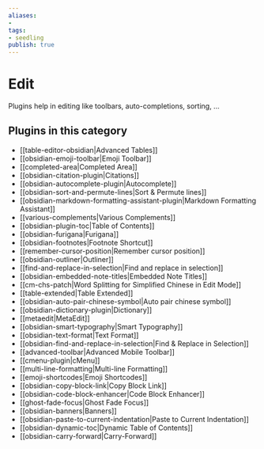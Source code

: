 ```yaml
---
aliases:
- 
tags: 
- seedling 
publish: true
---
```



# Edit

Plugins help in editing like toolbars, auto-completions, sorting, ...

## Plugins in this category

- [[table-editor-obsidian|Advanced Tables]]
- [[obsidian-emoji-toolbar|Emoji Toolbar]]
- [[completed-area|Completed Area]]
- [[obsidian-citation-plugin|Citations]]
- [[obsidian-autocomplete-plugin|Autocomplete]]
- [[obsidian-sort-and-permute-lines|Sort & Permute lines]]
- [[obsidian-markdown-formatting-assistant-plugin|Markdown Formatting Assistant]]
- [[various-complements|Various Complements]]
- [[obsidian-plugin-toc|Table of Contents]]
- [[obsidian-furigana|Furigana]]
- [[obsidian-footnotes|Footnote Shortcut]]
- [[remember-cursor-position|Remember cursor position]]
- [[obsidian-outliner|Outliner]]
- [[find-and-replace-in-selection|Find and replace in selection]]
- [[obsidian-embedded-note-titles|Embedded Note Titles]]
- [[cm-chs-patch|Word Splitting for Simplified Chinese in Edit Mode]]
- [[table-extended|Table Extended]]
- [[obsidian-auto-pair-chinese-symbol|Auto pair chinese symbol]]
- [[obsidian-dictionary-plugin|Dictionary]]
- [[metaedit|MetaEdit]]
- [[obsidian-smart-typography|Smart Typography]]
- [[obsidian-text-format|Text Format]]
- [[obsidian-find-and-replace-in-selection|Find & Replace in Selection]]
- [[advanced-toolbar|Advanced Mobile Toolbar]]
- [[cmenu-plugin|cMenu]]
- [[multi-line-formatting|Multi-line Formatting]]
- [[emoji-shortcodes|Emoji Shortcodes]]
- [[obsidian-copy-block-link|Copy Block Link]]
- [[obsidian-code-block-enhancer|Code Block Enhancer]]
- [[ghost-fade-focus|Ghost Fade Focus]]
- [[obsidian-banners|Banners]]
- [[obsidian-paste-to-current-indentation|Paste to Current Indentation]]
- [[obsidian-dynamic-toc|Dynamic Table of Contents]]
- [[obsidian-carry-forward|Carry-Forward]]

